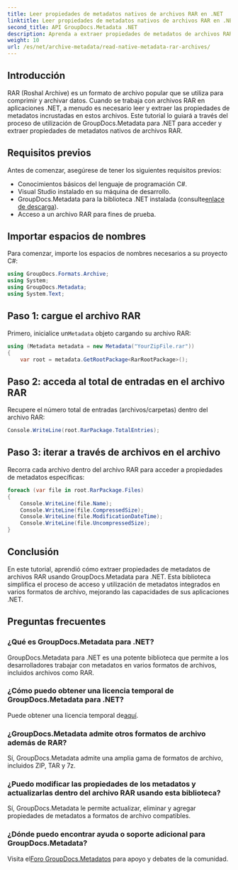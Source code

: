 ```yaml
---
title: Leer propiedades de metadatos nativos de archivos RAR en .NET
linktitle: Leer propiedades de metadatos nativos de archivos RAR en .NET
second_title: API GroupDocs.Metadata .NET
description: Aprenda a extraer propiedades de metadatos de archivos RAR usando GroupDocs.Metadata para .NET en C#. Explore los detalles del archivo sin esfuerzo.
weight: 10
url: /es/net/archive-metadata/read-native-metadata-rar-archives/
---
```

## Introducción
RAR (Roshal Archive) es un formato de archivo popular que se utiliza para comprimir y archivar datos. Cuando se trabaja con archivos RAR en aplicaciones .NET, a menudo es necesario leer y extraer las propiedades de metadatos incrustadas en estos archivos. Este tutorial lo guiará a través del proceso de utilización de GroupDocs.Metadata para .NET para acceder y extraer propiedades de metadatos nativos de archivos RAR.
## Requisitos previos

Antes de comenzar, asegúrese de tener los siguientes requisitos previos:
- Conocimientos básicos del lenguaje de programación C#.
- Visual Studio instalado en su máquina de desarrollo.
-  GroupDocs.Metadata para la biblioteca .NET instalada (consulte[enlace de descarga](https://releases.groupdocs.com/metadata/net/)).
- Acceso a un archivo RAR para fines de prueba.

## Importar espacios de nombres
Para comenzar, importe los espacios de nombres necesarios a su proyecto C#:
```csharp
using GroupDocs.Formats.Archive;
using System;
using GroupDocs.Metadata;
using System.Text;
```

## Paso 1: cargue el archivo RAR
 Primero, inicialice un`Metadata` objeto cargando su archivo RAR:
```csharp
using (Metadata metadata = new Metadata("YourZipFile.rar"))
{
    var root = metadata.GetRootPackage<RarRootPackage>();
```
## Paso 2: acceda al total de entradas en el archivo RAR
Recupere el número total de entradas (archivos/carpetas) dentro del archivo RAR:
```csharp
Console.WriteLine(root.RarPackage.TotalEntries);
```
## Paso 3: iterar a través de archivos en el archivo
Recorra cada archivo dentro del archivo RAR para acceder a propiedades de metadatos específicas:
```csharp
foreach (var file in root.RarPackage.Files)
{
    Console.WriteLine(file.Name);
    Console.WriteLine(file.CompressedSize);
    Console.WriteLine(file.ModificationDateTime);
    Console.WriteLine(file.UncompressedSize);
}
```

## Conclusión
En este tutorial, aprendió cómo extraer propiedades de metadatos de archivos RAR usando GroupDocs.Metadata para .NET. Esta biblioteca simplifica el proceso de acceso y utilización de metadatos integrados en varios formatos de archivo, mejorando las capacidades de sus aplicaciones .NET.

## Preguntas frecuentes
### ¿Qué es GroupDocs.Metadata para .NET?
GroupDocs.Metadata para .NET es una potente biblioteca que permite a los desarrolladores trabajar con metadatos en varios formatos de archivos, incluidos archivos como RAR.
### ¿Cómo puedo obtener una licencia temporal de GroupDocs.Metadata para .NET?
 Puede obtener una licencia temporal de[aquí](https://purchase.groupdocs.com/temporary-license/).
### ¿GroupDocs.Metadata admite otros formatos de archivo además de RAR?
Sí, GroupDocs.Metadata admite una amplia gama de formatos de archivo, incluidos ZIP, TAR y 7z.
### ¿Puedo modificar las propiedades de los metadatos y actualizarlas dentro del archivo RAR usando esta biblioteca?
Sí, GroupDocs.Metadata le permite actualizar, eliminar y agregar propiedades de metadatos a formatos de archivo compatibles.
### ¿Dónde puedo encontrar ayuda o soporte adicional para GroupDocs.Metadata?
 Visita el[Foro GroupDocs.Metadatos](https://forum.groupdocs.com/c/metadata/14) para apoyo y debates de la comunidad.